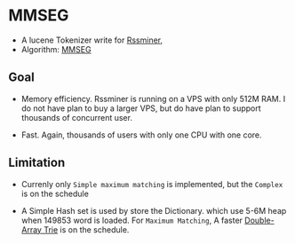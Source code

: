 # MMSEG

* A lucene Tokenizer write for [Rssminer](http://rssminer.net),
* Algorithm: [MMSEG](http://technology.chtsai.org/mmseg/)

## Goal

* Memory efficiency. Rssminer is running on a VPS with only 512M
  RAM. I do not have plan to buy a larger VPS, but do have plan to
  support thousands of concurrent user.

* Fast. Again, thousands of users with only one CPU with one core.

## Limitation

* Currenly only `Simple maximum matching` is implemented, but the
  `Complex` is on the schedule

* A Simple Hash set is used by store the Dictionary. which use 5-6M
  heap when 149853 word is loaded. For `Maximum Matching`, A faster
  [Double-Array Trie](http://linux.thai.net/~thep/datrie/datrie.html)
  is on the schedule.

